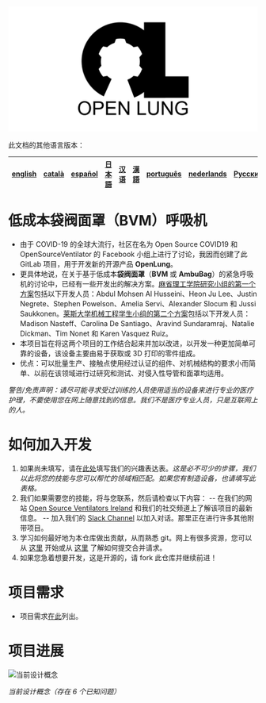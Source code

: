 ![Logo](images/OL_BANNER.png)

此文档的其他语言版本：

|[english](README.md)|[català](README-ca.md)|[español](README-es.md)|[日本語](README-ja.md)|[汉语](README-zh-Hans.md)|[漢語](README-zh-Hant.md)|[português](README-pt_BR.md)|[nederlands](README-nl.md)|[Русский](README-ru.md)
|---|---|---|---|---|---|---|---|---|

# 低成本袋阀面罩（BVM）呼吸机

- 由于 COVID-19 的全球大流行，社区在名为 Open Source COVID19 和 OpenSourceVentilator 的 Facebook 小组上进行了讨论，我因而创建了此 GitLab 项目，用于开发新的开源产品 **OpenLung**。
- 更具体地说，在关于基于低成本**袋阀面罩**（**BVM** 或 **AmbuBag**）的紧急呼吸机的讨论中，已经有一些开发出的解决方案。[麻省理工学院研究小组的第一个方案](https://web.mit.edu/2.75/projects/DMD_2010_Al_Husseini.pdf)包括以下开发人员：Abdul Mohsen Al Husseini、Heon Ju Lee、Justin Negrete、Stephen Powelson、Amelia Servi、Alexander Slocum 和 Jussi Saukkonen。[莱斯大学机械工程学生小组的第二个方案](http://oedk.rice.edu/Sys/PublicProfile/47585242/1063096)包括以下开发人员：Madison Nasteff、Carolina De Santiago、Aravind Sundaramraj、Natalie Dickman、Tim Nonet 和 Karen Vasquez Ruiz。
- 本项目旨在将这两个项目的工作结合起来并加以改进，以开发一种更加简单可靠的设备，该设备主要由易于获取或 3D 打印的零件组成。
- 优点：可以批量生产、接触点使用经过认证的组件、对机械结构的要求小而简单、以前在该领域进行过研究和测试、对侵入性导管和面罩均适用。

*警告/免责声明：请尽可能寻求受过训练的人员使用适当的设备来进行专业的医疗护理，不要使用您在网上随意找到的信息。我们不是医疗专业人员，只是互联网上的人。*

# 如何加入开发

1. 如果尚未填写，请在[此处](https://opensourceventilator.ie/register)填写我们的兴趣表达表。*这是必不可少的步骤，我们以此将您的技能与您可以帮忙的领域相匹配。如果您有制造设备，也请填写此表格。*
2. 我们如果需要您的技能，将与您联系，然后请检查以下内容：
-- 在我们的网站 [Open Source Ventilators Ireland](https://opensourceventilator.ie/) 和我们的社交频道上了解该项目的最新信息。
-- 加入我们的 [Slack Channel](https://join.slack.com/t/osventilator/shared_invite/zt-cst4dhk7-BFNMz_vyBPthjlBFYV1yWA) 以加入对话。那里正在进行许多其他附带项目。
3. 学习如何最好地为本仓库做出贡献，从而熟悉 git。网上有很多资源，您可以从 [这里](https://www.youtube.com/watch?v=enMumwvLAug) 开始或从 [这里](https://docs.gitlab.com/ee/user/project/merge_requests/creating_merge_requests.html) 了解如何提交合并请求。
1. 如果您急着想要开发，这是开源的，请 fork 此仓库并继续前进！

# 项目需求

- 项目需求[在此](requirements/design-requirements.md)列出。

# 项目进展

![当前设计概念](images/CONCEPT_6_MECH.png)

*当前设计概念（存在 6 个已知问题）*
